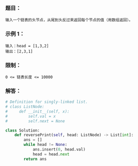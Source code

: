 ### 题目：
```
输入一个链表的头节点，从尾到头反过来返回每个节点的值（用数组返回）。
```
### 示例 1：
```
输入：head = [1,3,2]
输出：[2,3,1]
```
### 限制：
```
0 <= 链表长度 <= 10000
```
### 解答：
```python
# Definition for singly-linked list.
# class ListNode:
#     def __init__(self, x):
#         self.val = x
#         self.next = None

class Solution:
    def reversePrint(self, head: ListNode) -> List[int]:
        ans = []
        while head != None:
            ans.insert(0, head.val)
            head = head.next
        return ans
```        
